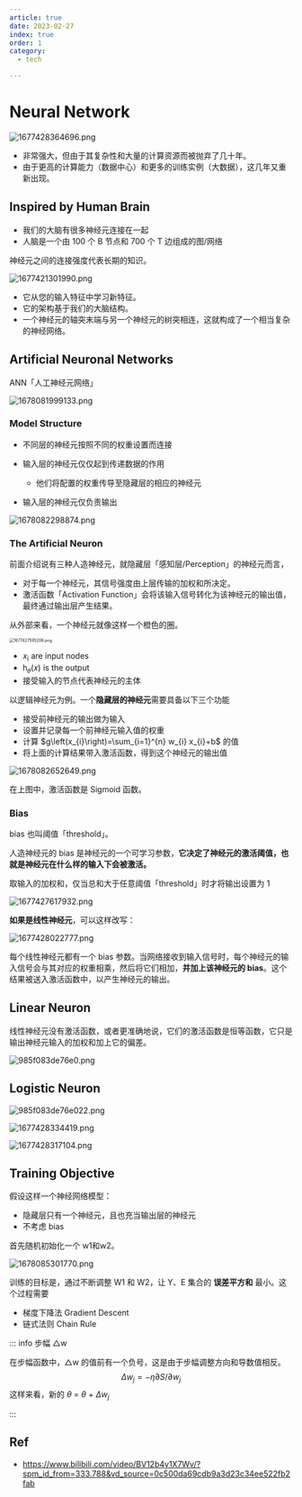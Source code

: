 ```yaml
---
article: true
date: 2023-02-27
index: true
order: 1
category:
  - tech

---
```


# Neural Network

![1677428364696.png](https://pic.hanjiaming.com.cn/2023/02/27/afbc5e1d304f1.png)

- 非常强大，但由于其复杂性和大量的计算资源而被抛弃了几十年。
- 由于更高的计算能力（数据中心）和更多的训练实例（大数据），这几年又重新出现。

## Inspired by Human Brain

- 我们的大脑有很多神经元连接在一起
- 人脑是一个由 100 个 B 节点和 700 个 T 边组成的图/网络

神经元之间的连接强度代表长期的知识。

![1677421301990.png](https://pic.hanjiaming.com.cn/2023/02/26/d4732e150ccd5.png)

- 它从您的输入特征中学习新特征。
- 它的架构基于我们的大脑结构。
- 一个神经元的轴突末端与另一个神经元的树突相连，这就构成了一个相当复杂的神经网络。

## Artificial Neuronal Networks

ANN「人工神经元网络」

![1678081999133.png](https://pic.hanjiaming.com.cn/2023/03/06/5a1a6606e935c.png)

### Model Structure

- 不同层的神经元按照不同的权重设置而连接
- 输入层的神经元仅仅起到传递数据的作用
  - 他们将配置的权重传导至隐藏层的相应的神经元

- 输入层的神经元仅负责输出

![1678082298874.png](https://pic.hanjiaming.com.cn/2023/03/06/91f86fe92ac19.png)

### The Artificial Neuron

前面介绍说有三种人造神经元，就隐藏层「感知层/Perception」的神经元而言，

- 对于每一个神经元，其信号强度由上层传输的加权和所决定。
- 激活函数「Activation Function」会将该输入信号转化为该神经元的输出值，最终通过输出层产生结果。

从外部来看，一个神经元就像这样一个橙色的圈。

<img src="https://pic.hanjiaming.com.cn/2023/02/27/9060cb2132f12.png" alt="1677427595206.png" style="zoom: 50%;" />

- 𝑥<sub>i</sub> are input nodes
- h<sub>𝜃</sub>(𝑥) is the output
- 接受输入的节点代表神经元的主体

以逻辑神经元为例。一个**隐藏层的神经元**需要具备以下三个功能

- 接受前神经元的输出做为输入
- 设置并记录每一个前神经元输入值的权重
- 计算 $g\left(x_{i}\right)=\sum_{i=1}^{n} w_{i} x_{i}+b$  的值
- 将上面的计算结果带入激活函数，得到这个神经元的输出值

![1678082652649.png](https://pic.hanjiaming.com.cn/2023/03/06/9edfda22a3f5f.png)

在上图中，激活函数是 Sigmoid 函数。

### Bias

bias 也叫阈值「threshold」。

人造神经元的 bias 是神经元的一个可学习参数，**它决定了神经元的激活阈值，也就是神经元在什么样的输入下会被激活。**

取输入的加权和，仅当总和大于任意阈值「threshold」时才将输出设置为  1

![1677427617932.png](https://pic.hanjiaming.com.cn/2023/02/27/21a6fd4f91fa5.png)

**如果是线性神经元**，可以这样改写：

![1677428022777.png](https://pic.hanjiaming.com.cn/2023/02/27/04fb91e3ac773.png)

每个线性神经元都有一个 bias 参数。当网络接收到输入信号时，每个神经元的输入信号会与其对应的权重相乘，然后将它们相加，**并加上该神经元的 bias**。这个结果被送入激活函数中，以产生神经元的输出。

## Linear Neuron

线性神经元没有激活函数，或者更准确地说，它们的激活函数是恒等函数，它只是输出神经元输入的加权和加上它的偏差。

![985f083de76e0.png](https://pic.hanjiaming.com.cn/2023/03/06/35b44a7242d2a.png)

## Logistic Neuron

![985f083de76e022.png](https://pic.hanjiaming.com.cn/2023/03/06/f3033e98dc991.png)

![1677428334419.png](https://pic.hanjiaming.com.cn/2023/02/27/59df35f5aa09d.png)

![1677428317104.png](https://pic.hanjiaming.com.cn/2023/02/27/2f57aed42c4b8.png)

## Training Objective

假设这样一个神经网络模型：

- 隐藏层只有一个神经元，且也充当输出层的神经元
- 不考虑 bias

首先随机初始化一个 w1和w2。

![1678085301770.png](https://pic.hanjiaming.com.cn/2023/03/06/16007ffb82005.png)

训练的目标是，通过不断调整 W1 和 W2，让 Y、E 集合的 **误差平方和** 最小。这个过程需要

- 梯度下降法 Gradient Descent
- 链式法则 Chain Rule

::: info 步幅 △w

在步幅函数中，△w 的值前有一个负号，这是由于步幅调整方向和导数值相反。
$$
\Delta w_{j}=-\eta \partial S / \partial w_{j}
$$
这样来看，新的 $\theta$ = $\theta$ +  $\Delta w_{j}$

:::

## Ref

- https://www.bilibili.com/video/BV12b4y1X7Wv/?spm_id_from=333.788&vd_source=0c500da69cdb9a3d23c34ee522fb2fab